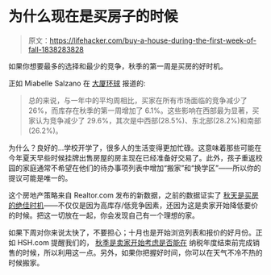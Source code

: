 # 为什么现在是买房子的时候

> 原文：<https://lifehacker.com/buy-a-house-during-the-first-week-of-fall-1838283828>

如果你想要最多的选择和最少的竞争，秋季的第一周是买房的好时机。



正如 Miabelle Salzano 在 [大厦环球](https://www.mansionglobal.com/articles/black-friday-of-u-s-real-estate-is-next-week-207419) 报道的:

> 总的来说，与一年中的平均周相比，买家在所有市场面临的竞争减少了 26%，而库存在秋季的第一周增加了 6.1%。这些影响在西部最为显著，买家认为竞争减少了 29.6%，其次是中西部(28.5%)、东北部(28.2%)和南部(26.2%)。

为什么？良好的...学校开学了，很多人的生活变得更加忙碌。这意味着那些可能在今年夏天早些时候挂牌出售房屋的房主现在已经准备好交易了。此外，孩子重返校园的家庭通常不希望在他们的待办事项列表中增加“搬家”和“换学区”——所以你的提议可能是唯一的。



这个房地产策略来自 Realtor.com 发布的新数据，之前的数据证实了 [秋天是买房的绝佳时机](https://www.realtor.com/advice/buy/reasons-fall-is-the-best-time-to-buy-a-home/)——不仅仅是因为高库存/低竞争因素，还因为这是卖家开始降低要价的时候。把这一切放在一起，你会发现自己有一个理想的家。

如果下周对你来说太快了，不要担心；十月也是开始浏览列表和报价的好月份。正如 HSH.com 提醒我们的， [秋季是卖家开始考虑是否能在](https://www.hsh.com/first-time-homebuyer/buying-home-in-fall.html) 纳税年度结束前完成销售的时候，所以利用这一点。另外，如果你把握好时间，你可以在天气不冷不热的时候搬家。